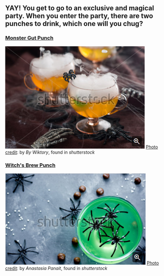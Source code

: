 ## YAY! You get to go to an exclusive and magical party. When you enter the party, there are two punches to drink, which one will you chug?

### [Monster Gut Punch](../Monster-punch/monster-punch.md)  
![](Halloween-Drink.png)
[Photo credit](https://www.shutterstock.com/image-photo/halloween-drink-party-selective-focus-213058519?src=0dOO8G1-F-gjdIK8jjkpzQ-1-0): by _By  Wiktory_, found in _shutterstock_ 

### [Witch's Brew Punch](../Witch-Brew/witch-brew.md)
![](Green-Witch-Drink.png)
[Photo credit](https://www.shutterstock.com/image-photo/green-witch-drink-jelly-glass-spiders-493413637?src=0dOO8G1-F-gjdIK8jjkpzQ-1-9): by _Anastasia Panait_, found in _shutterstock_ 

